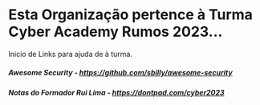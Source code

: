 # Esta Organização pertence à Turma Cyber Academy Rumos 2023...

Inicio de Links para ajuda de à turma.

##### Awesome Security - https://github.com/sbilly/awesome-security

##### Notas do Formador Rui Lima - https://dontpad.com/cyber2023
